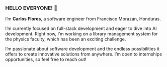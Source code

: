 ### HELLO EVERYONE! 🦦

I’m **Carlos Flores**, a software engineer from Francisco Morazán, Honduras.

I’m currently focused on full-stack development and eager to dive into AI development. Right now, I’m working on a library management system for the physics faculty, which has been an exciting challenge.

I’m passionate about software development and the endless possibilities it offers to create innovative solutions from anywhere. I’m open to internships opportunities, so feel free to reach out!
